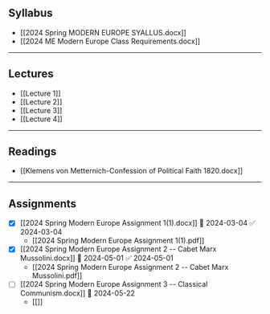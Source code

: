 ## Syllabus
- [[2024 Spring MODERN EUROPE SYALLUS.docx]]
- [[2024 ME Modern Europe Class Requirements.docx]]


---
## Lectures 
- [[Lecture 1]]
- [[Lecture 2]]
- [[Lecture 3]]
- [[Lecture 4]]

---
## Readings
- [[Klemens von Metternich-Confession of Political Faith 1820.docx]]

---
## Assignments
- [x] [[2024 Spring Modern Europe Assignment 1(1).docx]] 📅 2024-03-04 ✅ 2024-03-04
	- [[2024 Spring Modern Europe Assignment 1(1).pdf]]
- [x] [[2024 Spring Modern Europe Assignment 2 -- Cabet Marx Mussolini.docx]] 📅 2024-05-01 ✅ 2024-05-01
	- [[2024 Spring Modern Europe Assignment 2 -- Cabet Marx Mussolini.pdf]] 
- [ ] [[2024 Spring Modern Europe Assignment 3 -- Classical Communism.docx]] 📅 2024-05-22 
	- [[]]